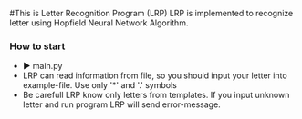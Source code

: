 #This is  Letter Recognition Program (LRP)
  LRP is implemented to recognize letter using Hopfield Neural Network Algorithm.


### How to start
  + ▶️ main.py 
  + LRP can read information from file, so you should input your letter into example-file. Use only '*' and '.' symbols
  + Be carefull LRP know only letters from templates.  If you input unknown letter and run program LRP will send error-message. 
